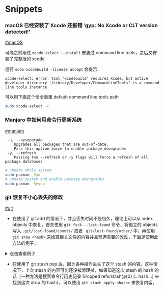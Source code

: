 # Snippets


### macOS 已经安装了 Xcode 还报错 'gyp: No Xcode or CLT version detected!'

[#macOS]()

可能之前用过 `xcode-select --install` 安装过 command line tools，之后又安装了完整版的 xcode

运行 `sudo xcodebuild -license accept` 会提示

```
xcode-select: error: tool 'xcodebuild' requires Xcode, but active developer directory '/Library/Developer/CommandLineTools' is a command line tools instance
```

可以用下面这个命令重置 default command line tools path

```bash
sudo xcode-select -r
```


### Manjaro 中如何用命令行更新系统

[#manjaro]()

```
 -u, --sysupgrade
    Upgrades all packages that are out-of-date.
    Pass this option twice to enable package downgrades
 -y, --refresh
    Passing two --refresh or -y flags will force a refresh of all package databases
```

```bash
# update whole system
sudo pacman -Syu
# update system and enable package downgrades
sudo pacman -Syyuu
```


### git 恢复不小心丢失的修改

[#git]()

- 在使用了 git add 的情况下，并且丢失时间不是很久，理论上可以从 index objects 中恢复，首先使用 `git fsck --lost-found` 命令，将孤立的 objects 写入 `.git/lost-found/commit/` 或者 `.git/lost-found/other/` 中，再使用 `git show <hash>` 来检查相关文件的内容并且筛选需要的改动，下面是使用此方法的例子。

<details>
  <summary>点击查看例子</summary>

   ```bash
   # Demo 1 使用 git fsck --lost-found 恢复丢失的修改

   # 新建个用于测试的 git 项目
   mkdir demo-1
   cd demo-1
   git init
   echo 'demo string 1' > example.txt
   git add example.txt
   git commit -m "Initial Commit"

   # 添加改动, 添加一行到文件结尾
   echo 'some modification' >> example.txt
   # 查看状态
   git status

   # add 修改的文件
   git add example.txt

   # 模拟不小心 reset 了项目
   git reset --hard
   git status

   # 此时改动已经没有了，通过此方法恢复
   git fsck --lost-found

   # 会看到类似下面的输出
   #
   #   Checking object directories: 100% (256/256), done.
   #   dangling blob b2bbed52e6ff3c99c4934758389601e7837d8be9

   # 查看 lost-found 输出的目录，里面会有个 other 文件夹
   ls .git/lost-found/

   # 用 git show 或者 cat 查看并找回的文件内容，用对应的内容恢复文件即可
   git show b2bbed52e6ff3c99c4934758389601e7837d8be9
   cat .git/lost-found/other/b2bbed52e6ff3c99c4934758389601e7837d8be9
   ```
</details>

- 在使用了 git stash pop 后，因为各种操作丢失了这个 stash 的内容。这种情况下，上次 stash 的内容可能还没被清理掉，如果知道这次 stash 的 hash 的话（一种方法是搜索命令行历史记录 Dropped refs/stash@{0} (...hash...) 来找到这次 drop 的 hash），可以使用 `git stash apply <hash>` 来恢复内容。